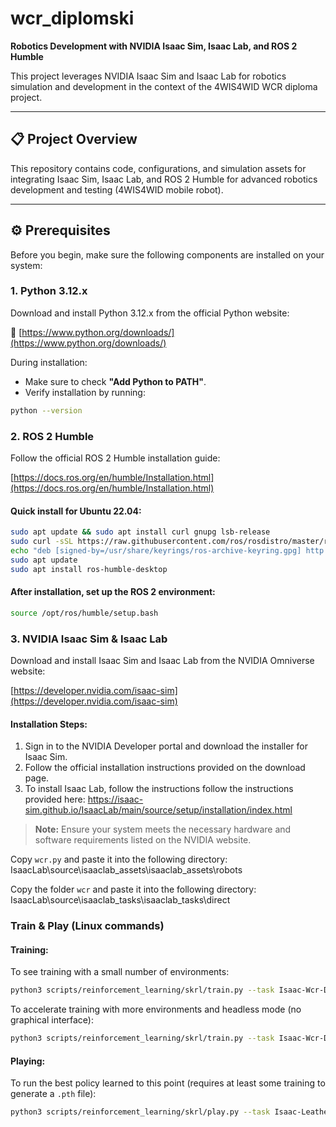 # wcr_diplomski

**Robotics Development with NVIDIA Isaac Sim, Isaac Lab, and ROS 2 Humble**

This project leverages NVIDIA Isaac Sim and Isaac Lab for robotics simulation and development in the context of the 4WIS4WID WCR diploma project.

---

## 📋 Project Overview

This repository contains code, configurations, and simulation assets for integrating Isaac Sim, Isaac Lab, and ROS 2 Humble for advanced robotics development and testing (4WIS4WID mobile robot).

---

## ⚙️ Prerequisites

Before you begin, make sure the following components are installed on your system:

### 1. Python 3.12.x

Download and install Python 3.12.x from the official Python website:

🔗 [https://www.python.org/downloads/](https://www.python.org/downloads/)

During installation:

- Make sure to check **"Add Python to PATH"**.
- Verify installation by running:
```bash
python --version
```


### **2. ROS 2 Humble**

Follow the official ROS 2 Humble installation guide:

[https://docs.ros.org/en/humble/Installation.html](https://docs.ros.org/en/humble/Installation.html)

#### Quick install for Ubuntu 22.04:
```bash
sudo apt update && sudo apt install curl gnupg lsb-release
sudo curl -sSL https://raw.githubusercontent.com/ros/rosdistro/master/ros.key -o /usr/share/keyrings/ros-archive-keyring.gpg
echo "deb [signed-by=/usr/share/keyrings/ros-archive-keyring.gpg] http://packages.ros.org/ros2/ubuntu $(lsb_release -cs) main" | sudo tee /etc/apt/sources.list.d/ros2.list > /dev/null
sudo apt update
sudo apt install ros-humble-desktop
```

#### After installation, set up the ROS 2 environment:
```bash
source /opt/ros/humble/setup.bash
```

### **3. NVIDIA Isaac Sim & Isaac Lab**

Download and install Isaac Sim and Isaac Lab from the NVIDIA Omniverse website:

[https://developer.nvidia.com/isaac-sim](https://developer.nvidia.com/isaac-sim)

#### Installation Steps:
1. Sign in to the NVIDIA Developer portal and download the installer for Isaac Sim.
2. Follow the official installation instructions provided on the download page.
3. To install Isaac Lab, follow the instructions follow the instructions provided here: https://isaac-sim.github.io/IsaacLab/main/source/setup/installation/index.html 

> **Note:** Ensure your system meets the necessary hardware and software requirements listed on the NVIDIA website.


Copy `wcr.py` and paste it into the following directory: IsaacLab\source\isaaclab_assets\isaaclab_assets\robots

Copy the folder `wcr` and paste it into the following directory: 
IsaacLab\source\isaaclab_tasks\isaaclab_tasks\direct

### Train & Play (Linux commands)

#### Training:

To see training with a small number of environments:
```bash
python3 scripts/reinforcement_learning/skrl/train.py --task Isaac-Wcr-Direct-v0 --num_envs 32
```

To accelerate training with more environments and headless mode (no graphical interface):

```bash
python3 scripts/reinforcement_learning/skrl/train.py --task Isaac-Wcr-Direct-v0 --num_envs 4096 --headless
```

#### Playing:

To run the best policy learned to this point (requires at least some training to generate a `.pth` file):

```bash
python3 scripts/reinforcement_learning/skrl/play.py --task Isaac-Leatherback-Direct-v0 --num_envs 32
```
